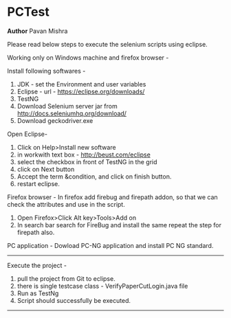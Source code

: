 # PCTest
**Author**
Pavan Mishra

Please read below steps to execute the selenium scripts using eclipse.

Working only on Windows machine and firefox browser - 

Install following softwares - 
1. JDK - set the Environment and user variables 
2. Eclipse - url - https://eclipse.org/downloads/
3. TestNG
4. Download Selenium server jar from http://docs.seleniumhq.org/download/
5. Download geckodriver.exe

Open Eclipse-
1. Click on Help>Install new software
2. in workwith text box - http://beust.com/eclipse
3. select the checkbox in front of TestNG in the grid
4. click on Next button
5. Accept the term &condition, and click on finish button.
6. restart eclipse.

Firefox browser -
In firefox add firebug and firepath addon, so that we can check the attributes and use in the script.
1. Open Firefox>Click Alt key>Tools>Add on
2. In search bar search for FireBug and install the same
repeat the step for firepath also.

PC application - 
Dowload PC-NG application and install PC NG standard.

------------------------------------------------------------------------------------------------------------------
Execute the project - 
1. pull the project from Git to eclipse.
2. there is single testcase class - VerifyPaperCutLogin.java file
3. Run as TestNg
4. Script should successfully be executed.

----------------------------------------------------------------------------------------------------------------------
